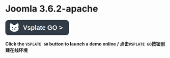 # Joomla 3.6.2-apache

<a href="https://www.vsplate.com/?docker-compose=https://github.com/vsplate/dcenvs/joomla/3.6.2-apache"><img alt="VSPLATE GO" src="https://raw.githubusercontent.com/vsplate/images/master/vsgo_btn.png" width="200px"></a>

**Click the `VSPLATE GO` button to launch a demo online / 点击`VSPLATE GO`按钮创建在线环境**